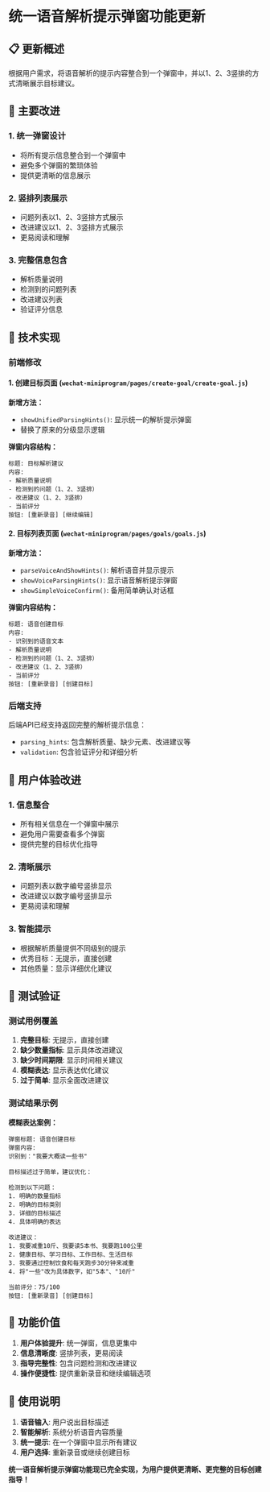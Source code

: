 # 统一语音解析提示弹窗功能更新

## 📋 更新概述

根据用户需求，将语音解析的提示内容整合到一个弹窗中，并以1、2、3竖排的方式清晰展示目标建议。

## 🎯 主要改进

### 1. **统一弹窗设计**
- 将所有提示信息整合到一个弹窗中
- 避免多个弹窗的繁琐体验
- 提供更清晰的信息展示

### 2. **竖排列表展示**
- 问题列表以1、2、3竖排方式展示
- 改进建议以1、2、3竖排方式展示
- 更易阅读和理解

### 3. **完整信息包含**
- 解析质量说明
- 检测到的问题列表
- 改进建议列表
- 验证评分信息

## 🔧 技术实现

### 前端修改

#### 1. **创建目标页面** (`wechat-miniprogram/pages/create-goal/create-goal.js`)

**新增方法：**
- `showUnifiedParsingHints()`: 显示统一的解析提示弹窗
- 替换了原来的分级显示逻辑

**弹窗内容结构：**
```
标题: 目标解析建议
内容: 
- 解析质量说明
- 检测到的问题（1、2、3竖排）
- 改进建议（1、2、3竖排）
- 当前评分
按钮: [重新录音] [继续编辑]
```

#### 2. **目标列表页面** (`wechat-miniprogram/pages/goals/goals.js`)

**新增方法：**
- `parseVoiceAndShowHints()`: 解析语音并显示提示
- `showVoiceParsingHints()`: 显示语音解析提示弹窗
- `showSimpleVoiceConfirm()`: 备用简单确认对话框

**弹窗内容结构：**
```
标题: 语音创建目标
内容:
- 识别到的语音文本
- 解析质量说明
- 检测到的问题（1、2、3竖排）
- 改进建议（1、2、3竖排）
- 当前评分
按钮: [重新录音] [创建目标]
```

### 后端支持

后端API已经支持返回完整的解析提示信息：
- `parsing_hints`: 包含解析质量、缺少元素、改进建议等
- `validation`: 包含验证评分和详细分析

## 📱 用户体验改进

### 1. **信息整合**
- 所有相关信息在一个弹窗中展示
- 避免用户需要查看多个弹窗
- 提供完整的目标优化指导

### 2. **清晰展示**
- 问题列表以数字编号竖排显示
- 改进建议以数字编号竖排显示
- 更易阅读和理解

### 3. **智能提示**
- 根据解析质量提供不同级别的提示
- 优秀目标：无提示，直接创建
- 其他质量：显示详细优化建议

## 🧪 测试验证

### 测试用例覆盖
1. **完整目标**: 无提示，直接创建
2. **缺少数量指标**: 显示具体改进建议
3. **缺少时间期限**: 显示时间相关建议
4. **模糊表达**: 显示表达优化建议
5. **过于简单**: 显示全面改进建议

### 测试结果示例

**模糊表达案例：**
```
弹窗标题: 语音创建目标
弹窗内容:
识别到："我要大概读一些书"

目标描述过于简单，建议优化：

检测到以下问题：
1. 明确的数量指标
2. 明确的目标类别
3. 详细的目标描述
4. 具体明确的表达

改进建议：
1. 我要减重10斤、我要读5本书、我要跑100公里
2. 健康目标、学习目标、工作目标、生活目标
3. 我要通过控制饮食和每天跑步30分钟来减重
4. 将"一些"改为具体数字，如"5本"、"10斤"

当前评分：75/100
按钮: [重新录音] [创建目标]
```

## 🎉 功能价值

1. **用户体验提升**: 统一弹窗，信息更集中
2. **信息清晰度**: 竖排列表，更易阅读
3. **指导完整性**: 包含问题检测和改进建议
4. **操作便捷性**: 提供重新录音和继续编辑选项

## 📝 使用说明

1. **语音输入**: 用户说出目标描述
2. **智能解析**: 系统分析语音内容质量
3. **统一提示**: 在一个弹窗中显示所有建议
4. **用户选择**: 重新录音或继续创建目标

**统一语音解析提示弹窗功能现已完全实现，为用户提供更清晰、更完整的目标创建指导！**

